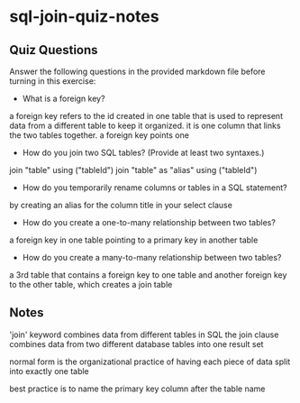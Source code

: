 # sql-join-quiz-notes

## Quiz Questions

Answer the following questions in the provided markdown file before turning in this exercise:

- What is a foreign key?

a foreign key refers to the id created in one table that is used to represent data from a different table to keep it organized. it is one column that links the two tables together. a foreign key points one

- How do you join two SQL tables? (Provide at least two syntaxes.)

join "table" using ("tableId")
join "table" as "alias" using ("tableId")

- How do you temporarily rename columns or tables in a SQL statement?

by creating an alias for the column title in your select clause

- How do you create a one-to-many relationship between two tables?

a foreign key in one table pointing to a primary key in another table

- How do you create a many-to-many relationship between two tables?

a 3rd table that contains a foreign key to one table and another foreign key to the other table, which creates a join table

## Notes

'join' keyword combines data from different tables in SQL
the join clause combines data from two different database tables into one result set

normal form is the organizational practice of having each piece of data split into exactly one table

best practice is to name the primary key column after the table name
